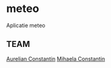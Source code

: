 # meteo
Aplicatie meteo

## TEAM
[Aurelian Constantin](https://github.com/aurelian2020)
[Mihaela Constantin](https://github.com/mihaelacon)
